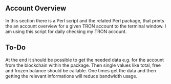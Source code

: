 ## Account Overview

In this section there is a Perl script and the related Perl package, that prints the an account overview for 
a given TRON account to the terminal window. I am using this script for daily checking my TRON account.  

## To-Do

At the end it should be possible to get the needed data e.g. for the 
account from the blockchain within the package. Then single values like
 total, free and frozen balance should be callable. One times get the data 
and then getting the relevant informations will reduce bandwidth usage.
